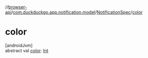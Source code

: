 //[browser-api](../../../index.md)/[com.duckduckgo.app.notification.model](../index.md)/[NotificationSpec](index.md)/[color](color.md)

# color

[androidJvm]\
abstract val [color](color.md): [Int](https://kotlinlang.org/api/latest/jvm/stdlib/kotlin/-int/index.html)
